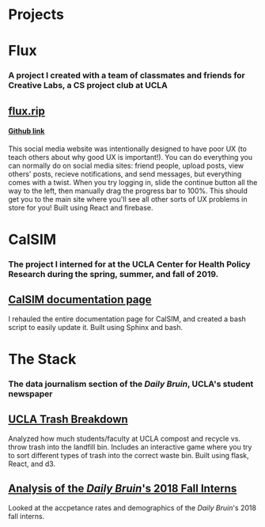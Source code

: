 # Projects

# Flux

### A project I created with a team of classmates and friends for Creative Labs, a CS project club at UCLA

## [flux.rip](https://flux.rip)

#### [Github link](https://github.com/UCLA-Creative-Labs/flux/wiki)

This social media website was intentionally designed to have poor UX (to teach others about why good UX is important!). You can do everything you can normally do on social media sites: friend people, upload posts, view others' posts, recieve notifications, and send messages, but everything comes with a twist. When you try logging in, slide the continue button all the way to the left, then manually drag the progress bar to 100%. This should get you to the main site where you'll see all other sorts of UX problems in store for you! Built using React and firebase.

# CalSIM

### The project I interned for at the UCLA Center for Health Policy Research during the spring, summer, and fall of 2019.

## [CalSIM documentation page](calsim.bitbucket.io)

I rehauled the entire documentation page for CalSIM, and created a bash script to easily update it. Built using Sphinx and bash.

# The Stack

### The data journalism section of the _Daily Bruin_, UCLA's student newspaper

## [UCLA Trash Breakdown](https://stack.dailybruin.com/2019/06/07/waste-audits/)

Analyzed how much students/faculty at UCLA compost and recycle vs. throw trash into the landfill bin. Includes an interactive game where you try to sort different types of trash into the correct waste bin. Built using flask, React, and d3.

## [Analysis of the _Daily Bruin_'s 2018 Fall Interns](https://stack.dailybruin.com/2018/12/10/2018db-recruitment/)

Looked at the accpetance rates and demographics of the _Daily Bruin_'s 2018 fall interns.
